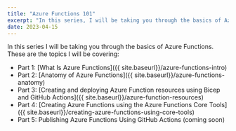 ```yaml
---
title: "Azure Functions 101"
excerpt: "In this series, I will be taking you through the basics of Azure Functions."
date: 2023-04-15
---
```


In this series I will be taking you through the basics of Azure Functions. These are the topics I will be covering:

- Part 1: [What Is Azure Functions]({{ site.baseurl}}/azure-functions-intro)
- Part 2: [Anatomy of Azure Functions]({{ site.baseurl}}/azure-functions-anatomy)
- Part 3: [Creating and deploying Azure Function resources using Bicep and GitHub Actions]({{ site.baseurl}}/azure-function-resources)
- Part 4: [Creating Azure Functions using the Azure Functions Core Tools]({{ site.baseurl}}/creating-azure-functions-using-core-tools)
- Part 5: Publishing Azure Functions Using GitHub Actions (coming soon)
